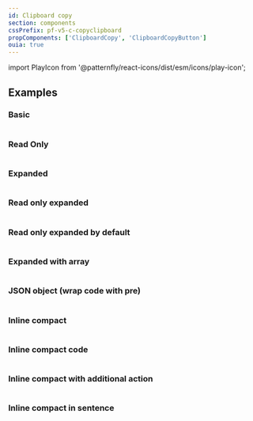 ```yaml
---
id: Clipboard copy
section: components
cssPrefix: pf-v5-c-copyclipboard
propComponents: ['ClipboardCopy', 'ClipboardCopyButton']
ouia: true
---
```


import PlayIcon from '@patternfly/react-icons/dist/esm/icons/play-icon';

## Examples

### Basic

```ts file="./ClipboardCopyBasic.tsx"
```

### Read Only

```ts file="./ClipboardCopyReadOnly.tsx"
```

### Expanded

```ts file="./ClipboardCopyExpanded.tsx"
```

### Read only expanded

```ts file="./ClipboardCopyReadOnlyExpanded.tsx"
```

### Read only expanded by default

```ts file="./ClipboardCopyReadOnlyExpandedByDefault.tsx"
```

### Expanded with array

```ts file="./ClipboardCopyExpandedWithArray.tsx"
```

### JSON object (wrap code with pre)

```ts file="./ClipboardCopyJSONObject.tsx"
```

### Inline compact

```ts file="./ClipboardCopyInlineCompact.tsx"
```

### Inline compact code

```ts file="./ClipboardCopyInlineCompactCode.tsx"
```

### Inline compact with additional action

```ts file="./ClipboardCopyInlineCompactWithAdditionalAction.tsx"
```

### Inline compact in sentence

```ts file="./ClipboardCopyInlineCompactInSentence.tsx"
```
